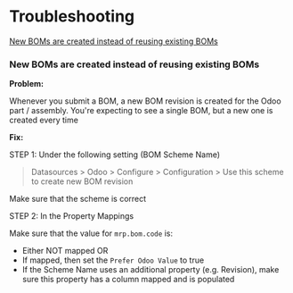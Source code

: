 # Troubleshooting

[New BOMs are created instead of reusing existing BOMs](troubleshooting.md#new-boms-are-created-instead-of-reusing-existing-boms)



### New BOMs are created instead of reusing existing BOMs

**Problem:**

Whenever you submit a BOM, a new BOM revision is created  for the Odoo part / assembly. You're expecting to see a single BOM, but a new one is created every time

**Fix:**

STEP 1: Under the following setting (BOM Scheme Name)

> Datasources > Odoo > Configure > Configuration > Use this scheme to create new BOM revision&#x20;

Make sure that the scheme is correct

STEP 2: In the Property Mappings

Make sure that the value for `mrp.bom.code` is:

* Either NOT mapped OR
* If mapped, then  set the `Prefer Odoo Value`  to true
* If the Scheme Name uses an additional property (e.g. Revision), make sure this property has a column mapped and is populated
